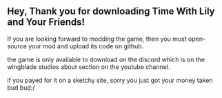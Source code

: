 Hey, Thank  you for downloading Time With Lily and Your Friends!
-
If you are looking forward to modding the game, then you must open-source your mod and upload its code on github.

the game is only available to download on the discord which is on the wingblade studios about section on the youtube channel.

if you payed for it on a sketchy site, sorry you just got your money taken bud bud:/

<!---

--->
